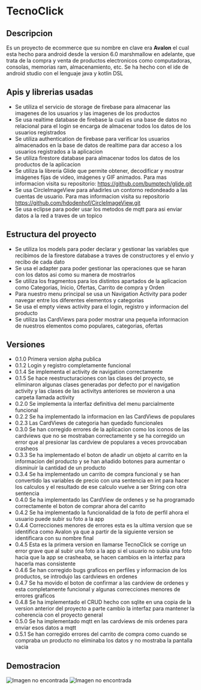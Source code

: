 # TecnoClick
## Descripcion
Es un proyecto de ecommerce que su nombre en clave era **Avalon** el cual esta hecho para android desde la version 6.0 marshmallow en adelante, que trata de la compra y venta de productos electronicos como computadoras, consolas, memorias ram, almacenamiento, etc. Se ha hecho con el ide de android studio con el lenguaje java y kotlin DSL 

## Apis y librerias usadas
- Se utiliza el servicio de storage de firebase para almacenar las imagenes de los usuarios y las imagenes de los productos
- Se usa realtime database de firebase la cual es una base de datos no relacional para el login se encarga de almacenar todos los datos de los usuarios registrados
- Se utiliza authentication de firebase para verificar los usuarios almacenados en la base de datos de realtime para dar acceso a los usuarios registrados a la aplicacion
- Se utiliza firestore database para almacenar todos los datos de los productos de la aplicacion
- Se utiliza la libreria Glide que permite obtener, decodificar y mostrar imágenes fijas de video, imágenes y GIF animados. Para mas informacion visita su repositorio: https://github.com/bumptech/glide.git
- Se usa CircleImageView para añadirles un contorno redondeado a las cuentas de usuario. Para mas informacion visita su repositorio https://github.com/hdodenhof/CircleImageView.git
- Se usa eclipse para poder usar los metodos de mqtt para asi enviar datos a la red a traves de un topico

## Estructura del proyecto
- Se utiliza los models para poder declarar y gestionar las variables que recibimos de la firestore database a traves de constructores y el envio y recibo de cada dato
- Se usa el adapter para poder gestionar las operaciones que se haran con los datos asi como su manera de mostrarlos
- Se utiliza los fragmentos para los distintos apartados de la aplicacion como Categorias, Inicio, Ofertas, Carrito de compra y Orden
- Para nuestro menu principal se usa un Navigation Activity para poder navegar entre los diferentes elementos y categorias
- Se usa el empty views activity para el login, registro y informacion del producto
- Se utiliza las CardViews para poder mostrar una pequeña informacion de nuestros elementos como populares, categorias, ofertas

## Versiones
- 0.1.0 Primera version alpha publica
- 0.1.2 Login y registro completamente funcional
- 0.1.4 Se implementa el activity de navigation correctamente
- 0.1.5 Se hace reestructuraciones con las clases del proyecto, se eliminaron algunas clases generadas por defecto por el navigation activity y las clases de las activitys anteriores se movieron a una carpeta llamada activity
- 0.2.0 Se implementa la interfaz definitiva del menu parcialmente funcional
- 0.2.2 Se ha implementado la informacion en las CardViews de populares
- 0.2.3 Las CardViews de categoria han quedado funcionales
- 0.3.0 Se han corregido errores de la aplicacion como los iconos de las cardviews que no se mostraban correctamente y se ha corregido un error que al presionar las cardview de populares a veces provocaban crasheos
- 0.3.3 Se ha implementado el boton de añadir un objeto al carrito en la informacion del producto y se han añadido botones para aumentar o disminuir la cantidad de un producto
- 0.3.4 Se ha implementado un carrito de compra funcional y se han convertido las variables de precio con una sentencia en int para hacer los calculos y el resultado de ese calculo vuelve a ser String con otra sentencia
- 0.4.0 Se ha implementado las CardView de ordenes y se ha programado correctamente el boton de comprar ahora del carrito
- 0.4.2 Se ha implementado la funcionalidad de la foto de perfil ahora el usuario puede subir su foto a la app
- 0.4.4 Correcciones menores de errores esta es la ultima version que se identifica como Avalon ya que a partir de la siguiente version se identificara con su nombre final
- 0.4.5 Esta es la primera version en llamarse TecnoClick se corrige un error grave que al subir una foto a la app si el usuario no subia una foto hacia que la app se crasheaba, se hacen cambios en la interfaz para hacerla mas consistente
- 0.4.6 Se han corregido bugs graficos en perfiles y informacion de los productos, se introdujo las cardviews en ordenes
- 0.4.7 Se ha movido el boton de confirmar a las cardview de ordenes y esta completamente funcional y algunas correcciones menores de errores graficos
- 0.4.8 Se ha implementado el CRUD hecho con sqlite en una copia de la version anterior del proyecto a parte cambio la interfaz para mantener la coherencia con el proyecto general
- 0.5.0 Se ha implementado mqtt en las cardviews de mis ordenes para enviar esos datos a mqtt
- 0.5.1 Se han corregido errores del carrito de compra como cuando se compraba un producto no eliminaba los datos y no mostraba la pantalla vacia


## Demostracion
![Imagen no encontrada](https://raw.githubusercontent.com/THECRIS2/TecnoClick/master/capturas/1.png) ![Imagen no encontrada](https://raw.githubusercontent.com/THECRIS2/TecnoClick/master/capturas/2.png)
